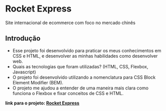 # Rocket Express
 Site internacional de ecommerce com foco no mercado chinês
## Introdução
* Esse projeto foi desenvolvido para praticar os meus conhecimentos em CSS e HTML, e desenvolver as minhas habilidades como desenvolver web.
* Quais as tecnologias que foram utilizadas? (HTML, CSS, Flexbox, Javascript)
* O projeto foi desenvolvido utilizando a nomenclatura para CSS Block Element Modifier (BEM).
* O projeto me ajudou a entender de uma maneira mais clara como funciona o Flexbox e fixar conceitos de CSS e HTML.

**link para o projeto: [Rocket Express](rockextexpress.netlify.app)**
